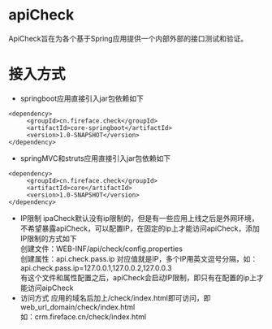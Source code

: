 # apiCheck
ApiCheck旨在为各个基于Spring应用提供一个内部外部的接口测试和验证。

# 接入方式
- springboot应用直接引入jar包依赖如下
```
<dependency>
     <groupId>cn.fireface.check</groupId>
     <artifactId>core-springboot</artifactId>
     <version>1.0-SNAPSHOT</version>
</dependency>
```
- springMVC和struts应用直接引入jar包依赖如下
```
<dependency>
     <groupId>cn.fireface.check</groupId>
     <artifactId>core</artifactId>
     <version>1.0-SNAPSHOT</version>
</dependency>
```
- IP限制
ipaCheck默认没有ip限制的，但是有一些应用上线之后是外网环境，不希望暴露apiCheck，可以配置IP，在固定的ip上才能访问apiCheck，添加IP限制的方式如下  
创建文件：WEB-INF/api/check/config.properties  
创建属性：api.check.pass.ip 对应值就是IP，多个IP用英文逗号分隔，如：api.check.pass.ip=127.0.0.1,127.0.0.2,127.0.0.3  
有这个文件和属性配置之后，apiCheck会启动IP限制，即只有在配置的ip上才能访问aipCheck  
- 访问方式
应用的域名后加上/check/index.html即可访问，即web_url_domain/check/index.html  
如：crm.fireface.cn/check/index.html

